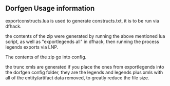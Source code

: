 Dorfgen Usage information
-------------------------

exportconstructs.lua is used to generate constructs.txt, it is to be run via dfhack.

the contents of the zip were generated by running the above mentioned lua script, as well as "exportlegends all" in dfhack, then running the process legends exports via LNP. 

The contents of the zip go into config.

the trunc xmls are generated if you place the ones from exportlegends into the dorfgen config folder, they are the legends and legends plus xmls with all of the entity/artifact data removed, to greatly reduce the file size.